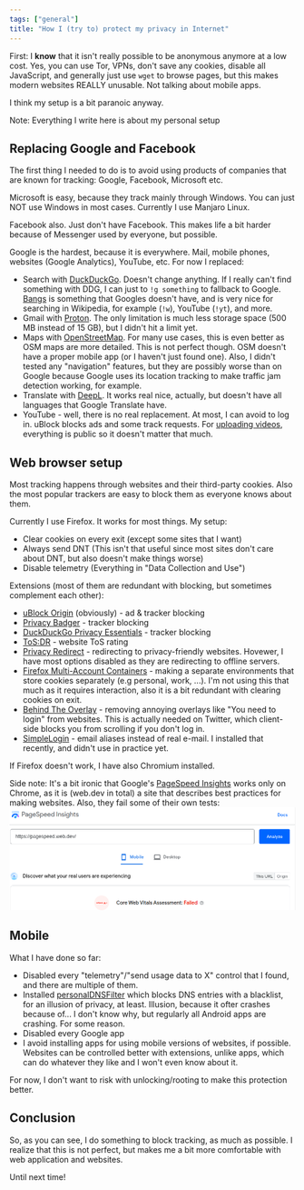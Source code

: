 ```yaml
---
tags: ["general"]
title: "How I (try to) protect my privacy in Internet"
---
```


First: I **know** that it isn't really possible to be anonymous anymore at a low cost. Yes, you can use Tor, VPNs, don't save any cookies, disable all JavaScript, and generally just use `wget` to browse pages, but this makes modern websites REALLY unusable. Not talking about mobile apps.

I think my setup is a bit paranoic anyway.

Note: Everything I write here is about my personal setup

## Replacing Google and Facebook

The first thing I needed to do is to avoid using products of companies that are known for tracking: Google, Facebook, Microsoft etc.

Microsoft is easy, because they track mainly through Windows. You can just NOT use Windows in most cases. Currently I use Manjaro Linux.

Facebook also. Just don't have Facebook. This makes life a bit harder because of Messenger used by everyone, but possible.

Google is the hardest, because it is everywhere. Mail, mobile phones, websites (Google Analytics), YouTube, etc. For now I replaced:

-   Search with [DuckDuckGo](https://duckduckgo.com). Doesn't change anything. If I really can't find something with DDG, I can just to `!g something` to fallback to Google. [Bangs](https://duckduckgo.com/bangs) is something that Googles doesn't have, and is very nice for searching in Wikipedia, for example (`!w`), YouTube (`!yt`), and more.
-   Gmail with [Proton](https://proton.me). The only limitation is much less storage space (500 MB instead of 15 GB), but I didn't hit a limit yet.
-   Maps with [OpenStreetMap](https://openstreetmap.org). For many use cases, this is even better as OSM maps are more detailed. This is not perfect though. OSM doesn't have a proper mobile app (or I haven't just found one). Also, I didn't tested any "navigation" features, but they are possibly worse than on Google because Google uses its location tracking to make traffic jam detection working, for example.
-   Translate with [DeepL](https://www.deepl.com). It works real nice, actually, but doesn't have all languages that Google Translate have.
-   YouTube - well, there is no real replacement. At most, I can avoid to log in. uBlock blocks ads and some track requests. For [uploading videos](https://www.youtube.com/channel/UClwskzwn2nXvoW_hJ1iGScg), everything is public so it doesn't matter that much.

## Web browser setup

Most tracking happens through websites and their third-party cookies. Also the most popular trackers are easy to block them as everyone knows about them.

Currently I use Firefox. It works for most things. My setup:

-   Clear cookies on every exit (except some sites that I want)
-   Always send DNT (This isn't that useful since most sites don't care about DNT, but also doesn't make things worse)
-   Disable telemetry (Everything in "Data Collection and Use")

Extensions (most of them are redundant with blocking, but sometimes complement each other):

-   [uBlock Origin](https://ublockorigin.com/) (obviously) - ad & tracker blocking
-   [Privacy Badger](https://privacybadger.org/) - tracker blocking
-   [DuckDuckGo Privacy Essentials](https://addons.mozilla.org/en-US/firefox/addon/duckduckgo-for-firefox/) - tracker blocking
-   [ToS:DR](https://tosdr.org/en/downloads) - website ToS rating
-   [Privacy Redirect](https://addons.mozilla.org/en-US/firefox/addon/privacy-redirect/) - redirecting to privacy-friendly websites. Hovewer, I have most options disabled as they are redirecting to offline servers.
-   [Firefox Multi-Account Containers](https://support.mozilla.org/en-US/kb/containers) - making a separate environments that store cookies separately (e.g personal, work, ...). I'm not using this that much as it requires interaction, also it is a bit redundant with clearing cookies on exit.
-   [Behind The Overlay](https://addons.mozilla.org/en-US/firefox/addon/behind_the_overlay/) - removing annoying overlays like "You need to login" from websites. This is actually needed on Twitter, which client-side blocks you from scrolling if you don't log in.
-   [SimpleLogin](https://simplelogin.io/) - email aliases instead of real e-mail. I installed that recently, and didn't use in practice yet.

If Firefox doesn't work, I have also Chromium installed.

Side note: It's a bit ironic that Google's [PageSpeed Insights](https://pagespeed.web.dev) works only on Chrome, as it is (web.dev in total) a site that describes best practices for making websites. Also, they fail some of their own tests: ![page speed insights failing core web vitals assesment](/assets/images/privacy/pagespeed.png)

## Mobile

What I have done so far:

-   Disabled every "telemetry"/"send usage data to X" control that I found, and there are multiple of them.
-   Installed [personalDNSFilter](https://www.zenz-solutions.de/personaldnsfilter-wp/) which blocks DNS entries with a blacklist, for an illusion of privacy, at least. Illusion, because it ofter crashes because of... I don't know why, but regularly all Android apps are crashing. For some reason.
-   Disabled every Google app
-   I avoid installing apps for using mobile versions of websites, if possible. Websites can be controlled better with extensions, unlike apps, which can do whatever they like and I won't even know about it.

For now, I don't want to risk with unlocking/rooting to make this protection better.

## Conclusion

So, as you can see, I do something to block tracking, as much as possible. I realize that this is not perfect, but makes me a bit more comfortable with web application and websites.

Until next time!
